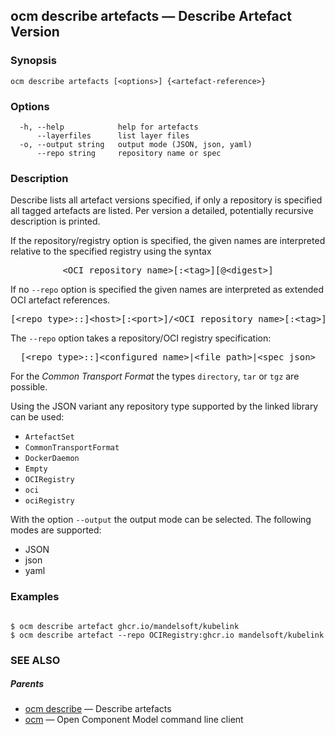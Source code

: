 ## ocm describe artefacts &mdash; Describe Artefact Version

### Synopsis

```
ocm describe artefacts [<options>] {<artefact-reference>}
```

### Options

```
  -h, --help            help for artefacts
      --layerfiles      list layer files
  -o, --output string   output mode (JSON, json, yaml)
      --repo string     repository name or spec
```

### Description


Describe lists all artefact versions specified, if only a repository is specified
all tagged artefacts are listed.
Per version a detailed, potentially recursive description is printed.


If the repository/registry option is specified, the given names are interpreted
relative to the specified registry using the syntax

<center>
    <pre>&lt;OCI repository name>[:&lt;tag>][@&lt;digest>]</pre>
</center>

If no <code>--repo</code> option is specified the given names are interpreted 
as extended OCI artefact references.

<center>
    <pre>[&lt;repo type>::]&lt;host>[:&lt;port>]/&lt;OCI repository name>[:&lt;tag>][@&lt;digest>]</pre>
</center>

The <code>--repo</code> option takes a repository/OCI registry specification:

<center>
    <pre>[&lt;repo type>::]&lt;configured name>|&lt;file path>|&lt;spec json></pre>
</center>

For the *Common Transport Format* the types <code>directory</code>,
<code>tar</code> or <code>tgz</code> are possible.

Using the JSON variant any repository type supported by the 
linked library can be used:
- `ArtefactSet`
- `CommonTransportFormat`
- `DockerDaemon`
- `Empty`
- `OCIRegistry`
- `oci`
- `ociRegistry`

With the option <code>--output</code> the output mode can be selected.
The following modes are supported:
 - JSON
 - json
 - yaml


### Examples

```

$ ocm describe artefact ghcr.io/mandelsoft/kubelink
$ ocm describe artefact --repo OCIRegistry:ghcr.io mandelsoft/kubelink

```

### SEE ALSO

##### Parents

* [ocm describe](ocm_describe.md)	 &mdash; Describe artefacts
* [ocm](ocm.md)	 &mdash; Open Component Model command line client

